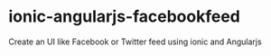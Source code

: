 ionic-angularjs-facebookfeed
============================

Create an UI like Facebook or Twitter feed using ionic and Angularjs 

